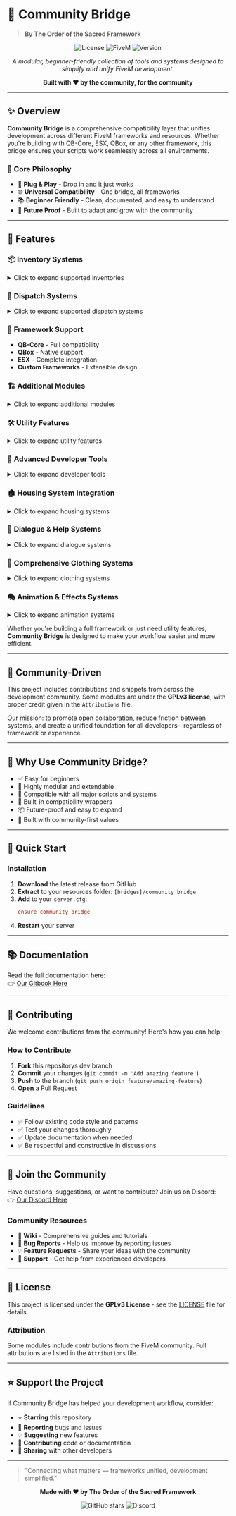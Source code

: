 # 🌉 Community Bridge
> **By The Order of the Sacred Framework**

<div align="center">

![License](https://img.shields.io/badge/license-GPLv3-blue.svg)
![FiveM](https://img.shields.io/badge/FiveM-Compatible-green.svg)
![Version](https://img.shields.io/badge/version-latest-brightgreen.svg)

*A modular, beginner-friendly collection of tools and systems designed to simplify and unify FiveM development.*

**Built with ❤️ by the community, for the community**

</div>

---

## ✨ Overview

**Community Bridge** is a comprehensive compatibility layer that unifies development across different FiveM frameworks and resources. Whether you're building with QB-Core, ESX, QBox, or any other framework, this bridge ensures your scripts work seamlessly across all environments.

### 🎯 Core Philosophy
- 🔧 **Plug & Play** - Drop in and it just works
- 🌐 **Universal Compatibility** - One bridge, all frameworks
- 📚 **Beginner Friendly** - Clean, documented, and easy to understand
- 🚀 **Future Proof** - Built to adapt and grow with the community

---

## 🚀 Features

### 📦 **Inventory Systems**
<details>
<summary>Click to expand supported inventories</summary>

- `ox_inventory` ⭐
- `codem-inventory`
- `core_inventory`
- `jpr-inventory`
- `origin_inventory`
- `ps-inventory`
- `qb-inventory`
- `qs-inventory`
- `tgiann-inventory`

**Bonus:** Built-in item output generator supporting `ox_inventory`, `qb-new`, and `qb-old` formats!
</details>

### 🚨 **Dispatch Systems**
<details>
<summary>Click to expand supported dispatch systems</summary>

- `lb-tablet`
- `ps-dispatch`
- `qs-dispatch`
- `redutzu-mdt`
- `tk_dispatch`
- `linden_outlawalert`
- `cd_dispatch`
- `bub_mdt`

**Plus:** Built-in fallback system ensures notifications always reach their destination.
</details>

### 🔐 **Framework Support**
- **QB-Core** - Full compatibility
- **QBox** - Native support
- **ESX** - Complete integration
- **Custom Frameworks** - Extensible design

### 🏗️ **Additional Modules**
<details>
<summary>Click to expand additional modules</summary>

| Module | Description | Compatibility |
|--------|-------------|---------------|
| 🚪 **Doorlock** | Universal door management | `ox_doorlock`, `qb-doorlock`, `rcore_doorlock`, `jacksams-doorlock` |
| ⛽ **Fuel Systems** | Seamless fuel integration | All major fuel resources |
| 📱 **Phone** | Cross-phone compatibility | All major phone systems |
| 🎯 **Targeting** | Universal targeting system | `qb-target`, `ox_target`, `sleepless-interact` |
| 🔑 **Vehicle Keys** | Key management bridge | All major key systems |
| 🛍️ **Shops** | In-house shop system | Simple, expandable design |
| 📊 **Progress Bars** | Universal progress system | Most common progress resources |
| 🌤️ **Weather** | Weather control bridge | Most weather resources |
| 🎮 **Skills** | Skill system integration | Most skill systems |

</details>

### 🛠️ **Utility Features**
<details>
<summary>Click to expand utility features</summary>

- 🌍 **Locale Support** - Multi-language ready
- 🧮 **Math Utilities** - Common mathematical functions
- 🔧 **Helper Functions** - Rich collection of development tools
- 📏 **Input Systems** - `qb-input` and `ox_lib` compatible
- 📋 **Menu Systems** - Interchangeable QB and ox_lib formats
- ✅ **Version Checker** - Built-in update management
- 📦 **Cache System** - Advanced client-side caching with change detection
- 🎯 **Point System** - 3D world interaction points
- 📊 **State Bags** - Entity state management
- 🔧 **Entity Management** - Comprehensive entity utilities

</details>

### 🎨 **Advanced Developer Tools**
<details>
<summary>Click to expand developer tools</summary>

- 🎬 **Cutscenes** - Full cinematic sequence management with character switching
- ✨ **Particle Effects** - Advanced particle system integration
- 📍 **Markers** - Server-side marker management system
- 🎯 **Raycast Utilities** - Advanced raycasting and collision detection
- 📺 **Scaleform** - Native UI scaleform wrapper
- 🎮 **Gizmo System** - 3D object manipulation with translate/rotate/scale
- 🏗️ **Object Placement** - Advanced placeable object system with boundary checks
- 🖥️ **DUI System** - Direct User Interface integration
- 📐 **Math Tools** - Mathematical utilities for 3D calculations

</details>

### 🏠 **Housing System Integration**
<details>
<summary>Click to expand housing systems</summary>

- 🏡 **bcs-housing** - Complete integration
- 🏠 **esx_property** - Full compatibility
- 🔧 **Universal Interface** - Standardized housing functions
- 📊 **Property Management** - Advanced property utilities

</details>

### 💬 **Dialogue & Help Systems**
<details>
<summary>Click to expand dialogue systems</summary>

- 🗣️ **Web-based Dialogue** - Modern React-based dialogue interface
- 💡 **Multiple Help Text Providers**:
  - `cd_drawtextui`
  - `jg-textui`
  - `lab-HintUI`
  - `okokTextUI`
  - `ox_lib`
- 🎨 **Styled Components** - Professional UI with animations
- 📱 **Responsive Design** - Works across all screen sizes

</details>

### 👕 **Comprehensive Clothing Systems**
<details>
<summary>Click to expand clothing systems</summary>

- 👔 **illenium-appearance** - Advanced appearance management
- 🎮 **fivem-appearance** - Community appearance system
- 📦 **qb-clothing** - QB-Core clothing integration
- 👗 **esx_skin** - ESX skin system support
- 🔄 **Default Fallback** - Built-in clothing system
- 🎨 **Appearance Debugging** - Real-time clothing change detection
- 💾 **Appearance Caching** - Optimized appearance data management

</details>

### 🎭 **Animation & Effects Systems**
<details>
<summary>Click to expand animation systems</summary>

- 🎬 **Animation Library** - Comprehensive animation utilities
- ✨ **Particle Management** - Advanced particle effect system
- 🎭 **Cutscene Framework** - Full cinematic control
- 📺 **Scaleform Integration** - Native UI elements
- 🎯 **Entity Animation** - Ped and object animation tools

</details>

Whether you're building a full framework or just need utility features, **Community Bridge** is designed to make your workflow easier and more efficient.

---

## 🤝 Community-Driven

This project includes contributions and snippets from across the development community. Some modules are under the **GPLv3 license**, with proper credit given in the `Attributions` file.

Our mission: to promote open collaboration, reduce friction between systems, and create a unified foundation for all developers—regardless of framework or experience.

---

## 🧰 Why Use Community Bridge?

- ✅ Easy for beginners  
- 🔄 Highly modular and extendable  
- 🔌 Compatible with all major scripts and systems  
- 🔧 Built-in compatibility wrappers  
- 📦 Future-proof and easy to expand  
- 🤝 Built with community-first values

---

## 🚀 Quick Start

### Installation
1. **Download** the latest release from GitHub
2. **Extract** to your resources folder: `[bridges]/community_bridge`
3. **Add** to your `server.cfg`:
   ```cfg
   ensure community_bridge
   ```
4. **Restart** your server

---

## 📚 Documentation

Read the full documentation here:  
👉 [Our Gitbook Here](https://mrnewbs-scrips.gitbook.io/the-order-of-the-sacred-framework)

---

## 🤝 Contributing

We welcome contributions from the community! Here's how you can help:

### How to Contribute
1. **Fork** this repositorys dev branch
2. **Commit** your changes (`git commit -m 'Add amazing feature'`)
3. **Push** to the branch (`git push origin feature/amazing-feature`)
4. **Open** a Pull Request

### Guidelines
- ✅ Follow existing code style and patterns
- ✅ Test your changes thoroughly
- ✅ Update documentation when needed
- ✅ Be respectful and constructive in discussions

---

## 💬 Join the Community

Have questions, suggestions, or want to contribute? Join us on Discord:  
👉 [Our Discord Here](https://discord.gg/MukwBuJjP7)

### Community Resources
- 📖 **Wiki** - Comprehensive guides and tutorials
- 🐛 **Bug Reports** - Help us improve by reporting issues
- 💡 **Feature Requests** - Share your ideas with the community
- 🎯 **Support** - Get help from experienced developers

---

## 📄 License

This project is licensed under the **GPLv3 License** - see the [LICENSE](LICENSE) file for details.

### Attribution
Some modules include contributions from the FiveM community. Full attributions are listed in the `Attributions` file.

---

## ⭐ Support the Project

If Community Bridge has helped your development workflow, consider:
- ⭐ **Starring** this repository
- 🐛 **Reporting** bugs and issues
- 💡 **Suggesting** new features
- 🤝 **Contributing** code or documentation
- 💬 **Sharing** with other developers

---

> "Connecting what matters — frameworks unified, development simplified."

<div align="center">

**Made with ❤️ by The Order of the Sacred Framework**

![GitHub stars](https://img.shields.io/github/stars/The-Order-Of-The-Sacred-Framework/community_bridge?style=social)
![Discord](https://img.shields.io/discord/1337224918710095882?style=social)

</div>

